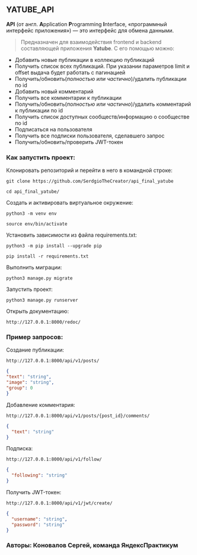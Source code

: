 ## YATUBE_API

**API** (от англ. **A**pplication **P**rogramming **I**nterface, «программный интерфейс
приложения») — это интерфейс для обмена данными.

>Предназначен для взаимодействия frontend и backend составляющей
> приложения **Yatube**. С его помощью можно:

- Добавить новые публикации в коллекцию публикаций
- Получить список всех публикаций. При указании параметров limit и offset 
выдача будет работать с пагинацией
- Получить/обновить(*полностью или частично*)/удалить публикации по id
- Добавить новый комментарий
- Получить все комментарии к публикации
- Получить/обновить(*полностью или частично*)/удалить комментарий к
публикации по id
- Получить список доступных сообществ/информацию о сообществе по id
- Подписаться на пользователя
- Получить все подписки пользователя, сделавшего запрос
- Получить/обновить/проверить JWT-токен

### Как запустить проект:

Клонировать репозиторий и перейти в него в командной строке:

```
git clone https://github.com/SerdgioTheCreator/api_final_yatube
```

```
cd api_final_yatube/
```

Cоздать и активировать виртуальное окружение:

```
python3 -m venv env
```

```
source env/bin/activate
```

Установить зависимости из файла requirements.txt:

```
python3 -m pip install --upgrade pip
```

```
pip install -r requirements.txt
```

Выполнить миграции:

```
python3 manage.py migrate
```

Запустить проект:

```
python3 manage.py runserver
```

Открыть документацию:

```
http://127.0.0.1:8000/redoc/
```

### Пример запросов:

Создание публикации:

```
http://127.0.0.1:8000/api/v1/posts/
```

```json
{
"text": "string",
"image": "string",
"group": 0
}
```

Добавление комментария:

```
http://127.0.0.1:8000/api/v1/posts/{post_id}/comments/
```

```json
{
  "text": "string"
}
```

Подписка:

```
http://127.0.0.1:8000/api/v1/follow/
```

```json
{
  "following": "string"
}
```

Получить JWT-токен:

```
http://127.0.0.1:8000/api/v1/jwt/create/
```

```json
{
  "username": "string",
  "password": "string"
}
```

### Авторы: Коновалов Сергей, команда ЯндексПрактикум
